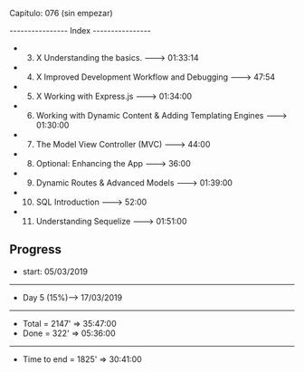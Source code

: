 Capitulo: 076 (sin empezar)

---------------- Index ----------------

- 3.  X Understanding the basics. ---> 01:33:14 
- 4.  X Improved Development Workflow and Debugging ---> 47:54
- 5.  X Working with Express.js ---> 01:34:00
- 6. Working with Dynamic Content & Adding Templating Engines ---> 01:30:00
- 7. The Model View Controller (MVC) ---> 44:00
- 8. Optional: Enhancing the App ---> 36:00
- 9. Dynamic Routes & Advanced Models ---> 01:39:00
- 10. SQL Introduction ---> 52:00
- 11. Understanding Sequelize ---> 01:51:00

Progress 
----------------
- start: 05/03/2019
----------------
- Day 5 (15%)--> 17/03/2019 
-------------
- Total = 2147' => 35:47:00
- Done = 322' => 05:36:00 
-------------
- Time to end = 1825' => 30:41:00 